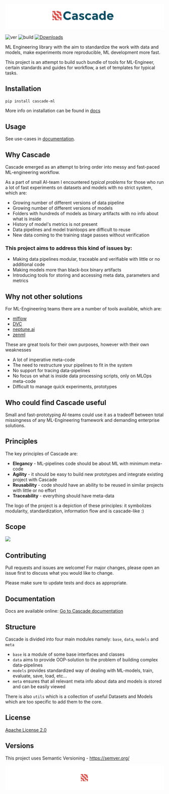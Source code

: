 ![header](cascade/docs/imgs/header.png)

![ver](https://img.shields.io/github/v/release/oxid15/cascade?style=plastic)
![build](https://github.com/oxid15/cascade/actions/workflows/python-package.yml/badge.svg)
[![Downloads](https://pepy.tech/badge/cascade-ml)](https://pepy.tech/project/cascade-ml)

ML Engineering library with the aim to standardize the work with data and models, make experiments more reproducible, ML development more fast.  

This project is an attempt to build such bundle of tools for ML-Engineer, certain standards and guides for 
workflow, a set of templates for typical tasks.



## Installation
```bash
pip install cascade-ml
```
More info on installation can be found in [docs](https://oxid15.github.io/cascade/quickstart.html#installation)


## Usage

See use-cases in [documentation](https://oxid15.github.io/cascade/quickstart.html).



## Why Cascade

Cascade emerged as an attempt to bring order into messy and fast-paced ML-engineering workflow.  

As a part of small AI-team I encountered *typical problems* for those who run a lot of fast experiments on datasets and models with no strict system, which are:

 * Growing number of different versions of data pipeline
 * Growing number of different versions of models
 * Folders with hundreds of models as binary artifacts with no info about what is inside
 * History of model's metrics is not present
 * Data pipelines and model trainloops are difficult to reuse
 * New data coming to the training stage passes without verification 



### This project aims to address this kind of issues by:

 * Making data pipelines modular, traceable and verifiable with little or no additional code
 * Making models more than black-box binary artifacts
 * Introducing tools for storing and accessing meta data, parameters and metrics



## Why not other solutions

For ML-Engineering teams there are a number of tools available, which are:
 * [mlflow](https://mlflow.org/)
 * [DVC](https://dvc.org/)
 * [neptune.ai](https://neptune.ai/)
 * [zenml](https://github.com/zenml-io/zenml)

These are great tools for their own purposes, however with their own weaknesses
 * A lot of imperative meta-code
 * The need to restructure your pipelines to fit in the system
 * No support for tracing data-pipelines
 * No focus on what is inside data processing scripts, only on MLOps meta-code
 * Difficult to manage quick experiments, prototypes



## Who could find Cascade useful

Small and fast-prototyping AI-teams could use it as a tradeoff between total missingness of any ML-Engineering framework and demanding enterprise solutions.



## Principles

The key principles of Cascade are:
 * **Elegancy** - ML-pipelines code should be about ML with minimum meta-code
 * **Agility** - it should be easy to build new prototypes and integrate existing project with Cascade
 * **Reusability** - code should have an ability to be reused in similar projects with little or no effort
 * **Traceability** - everything should have meta-data

The logo of the project is a depiction of these principles: it symbolizes modularity, standardization, information flow and is cascade-like :)



## Scope



![](C:\cascade\cascade\docs\imgs\scope.png)



## Contributing

Pull requests and issues are welcome! For major changes, please open an issue first to discuss what you would like to change.

Please make sure to update tests and docs as appropriate.



## Documentation

Docs are available online:  [Go to Cascade documentation](https://oxid15.github.io/cascade/)



## Structure

Cascade is divided into four main modules namely: `base`, `data`, `models` and `meta`  

- `base` is a module of some base interfaces and classes 
- `data` aims to provide OOP-solution to the problem of building complex data-pipelines
- `models` provides standardized way of dealing with ML-models, train, evaluate, save, load, etc...
- `meta` ensures that all relevant meta info about data and models is stored and can be easily viewed

There is also `utils` which is a collection of useful Datasets and Models which are too specific to add them to the core.



## License

[Apache License 2.0](https://choosealicense.com/licenses/apache-2.0/) 



## Versions

This project uses Semantic Versioning - https://semver.org/

![footer](cascade/docs/imgs/footer.png)
